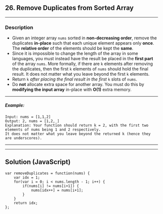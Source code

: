## 26. Remove Duplicates from Sorted Array
****
### Description
- Given an integer array `nums` sorted in **non-decreasing order**, remove the duplicates **in-place** such that each unique element appears only **once**. The **relative order** of the elements should be kept the **same**.
- Since it is impossible to change the length of the array in some languages, you must instead have the result be placed in the **first part** of the array `nums`. More formally, if there are `k` elements after removing the duplicates, then the first `k` elements of `nums` should hold the final result. It does not matter what you leave beyond the first `k` elements.
- Return `k` _after placing the final result in the first_ `k` slots of `nums`.
- Do **not** allocate extra space for another array. You must do this by **modifying the input array** in-place with **O(1)** extra memory.
****
##### Example:
```
Input: nums = [1,1,2]
Output: 2, nums = [1,2,_]
Explanation: Your function should return k = 2, with the first two elements of nums being 1 and 2 respectively.
It does not matter what you leave beyond the returned k (hence they are underscores).
```
****
****
## Solution (JavaScript)
```
var removeDuplicates = function(nums) {
    var idx = 1;
    for(var i = 0; i < nums.length - 1; i++) {
        if(nums[i] != nums[i+1]) {
            nums[idx++] = nums[i+1];
        }
    }
    return idx;
};
```